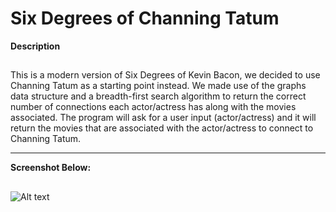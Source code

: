 # Six Degrees of Channing Tatum


**Description**
##
This is a modern version of Six Degrees of Kevin Bacon, we decided to use
Channing Tatum as a starting point instead. We made use of the graphs data
structure and a breadth-first search algorithm to return the correct number of
connections each actor/actress has along with the movies associated. The program
will ask for a user input (actor/actress) and it will return the movies that are
associated with the actor/actress to connect to Channing Tatum.

--------------------------------------
**Screenshot Below:**
##
![Alt text](/sixdegrees)




